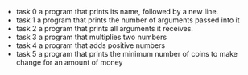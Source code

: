 - task 0 a program that prints its name, followed by a new line.
- task 1 a program that prints the number of arguments passed into it
- task 2 a program that prints all arguments it receives.
- task 3 a program that multiplies two numbers
- task 4 a program that adds positive numbers
- task 5 a program that prints the minimum number of coins to make change for an amount of money
